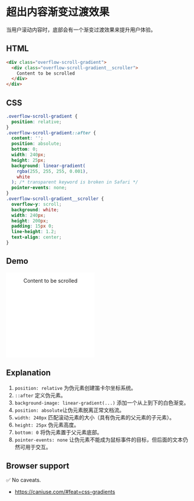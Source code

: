 # 超出内容渐变过渡效果

当用户滚动内容时，底部会有一个渐变过渡效果来提升用户体验。

## HTML

```html
<div class="overflow-scroll-gradient">
  <div class="overflow-scroll-gradient__scroller">
    Content to be scrolled
  </div>
</div>
```

## CSS

```css
.overflow-scroll-gradient {
  position: relative;
}
.overflow-scroll-gradient::after {
  content: '';
  position: absolute;
  bottom: 0;
  width: 240px;
  height: 25px;
  background: linear-gradient(
    rgba(255, 255, 255, 0.001),
    white
  ); /* transparent keyword is broken in Safari */
  pointer-events: none;
}
.overflow-scroll-gradient__scroller {
  overflow-y: scroll;
  background: white;
  width: 240px;
  height: 200px;
  padding: 15px 0;
  line-height: 1.2;
  text-align: center;
}
```

## Demo

<div class="snippet-demo">
  <div class="snippet-demo__overflow-scroll-gradient">
    <div class="snippet-demo__overflow-scroll-gradient__scroller">
      Content to be scrolled
    </div>
  </div>
</div>

<style>
.snippet-demo__overflow-scroll-gradient {
  position: relative;
}
.snippet-demo__overflow-scroll-gradient::after {
  content: '';
  background: linear-gradient(rgba(255, 255, 255, 0.001), white);
  position: absolute;
  width: 240px;
  height: 25px;
  bottom: 0;
  pointer-events: none;
}
.snippet-demo__overflow-scroll-gradient__scroller {
  overflow-y: scroll;
  background: white;
  width: 240px;
  height: 200px;
  padding: 15px 0;
  line-height: 1.2;
  text-align: center;
}
</style>

<script>
export default {
  mounted () {
   document.querySelector('.snippet-demo__overflow-scroll-gradient__scroller').innerHTML = 'content '.repeat(100)
  }
}
</script>

## Explanation

1.  `position: relative` 为伪元素创建笛卡尔坐标系统。
2.  `::after` 定义伪元素。
3.  `background-image: linear-gradient(...)` 添加一个从上到下的白色渐变。
4.  `position: absolute`让伪元素脱离正常文档流。
5.  `width: 240px` 匹配滚动元素的大小（具有伪元素的父元素的子元素）。
6.  `height: 25px` 伪元素高度。
7.  `bottom: 0` 将伪元素置于父元素底部。
8.  `pointer-events: none` 让伪元素不能成为鼠标事件的目标，但后面的文本仍然可用于交互。

## Browser support

<span class="snippet__support-note">✅ No caveats.</span>

- https://caniuse.com/#feat=css-gradients

<!-- tags: visual -->
